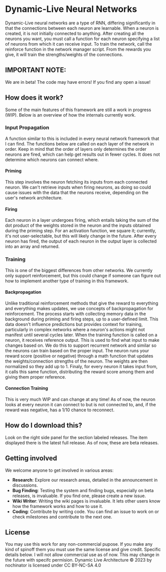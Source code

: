 # Dynamic-Live Neural Networks

Dynamic-Live neural networks are a type of RNN, differing significantly in that the connections between each neuron are learnable. When a neuron is created, it is not initially connected to anything. After creating all the neurons you want, you must call a function for each neuron specifying a list of neurons from which it can receive input. To train the network, call the reinforce function in the network manager script. From the rewards you give, it will train the strengths/weights of the connections.

## IMPORTANT NOTE:

We are in beta! The code may have errors! If you find any open a issue!

## How does it work?

Some of the main features of this framework are still a work in progress (WIP). Below is an overview of how the internals currently work.

### Input Propagation

A function similar to this is included in every neural network framework that I can find. The functions below are called on each layer of the network in order. Keep in mind that the order of layers only determines the order neurons are fired, which can help get results out in fewer cycles. It does not determine which neurons can connect where.

#### Priming

This step involves the neuron fetching its inputs from each connected neuron. We can't retrieve inputs when firing neurons, as doing so could cause issues with the data that the neurons receive, depending on the user's network architecture.

#### Firing

Each neuron in a layer undergoes firing, which entails taking the sum of the dot product of the weights stored in the neuron and the inputs obtained during the priming step. For an activation function, we square it; currently, it's not user-selectable, but this will likely change in the future. After every neuron has fired, the output of each neuron in the output layer is collected into an array and returned.

### Training

This is one of the biggest differences from other networks. We currently only support reinforcement, but this could change if someone can figure out how to implement another type of training in this framework.

#### Backpropagation

Unlike traditional reinforcement methods that give the reward to everything and everything makes updates, we use concepts of backpropagation for reinforcement. The process starts with collecting memory data in the background during priming and firing steps, up to a user-defined limit. This data doesn't influence predictions but provides context for training, particularly in complex networks where a neuron's actions might not manifest until several cycles later. When the training function is called on a neuron, it receives reference output. This is used to find what input to make changes based on. We do this to support recurrent network and similar so the neurons can train based on the proper input. The neuron runs your reward score (positive or negative) through a math function that updates the weights/connection strengths of the neuron. The weights are then normalized so they add up to 1. Finaly, for every neuron it takes input from, it calls this same function, distributing the reward score among them and giving them proper reference.

#### Connection Training

This is very much WIP and can change at any time! As of now, the neuron looks at every neuron it can connect to but is not connected to, and, if the reward was negative, has a 1/10 chance to reconnect.

## How do I download this?

Look on the right side panel for the section labeled releases. The item displayed there is the latest full release. As of now, these are beta releases.

## Getting involved

We welcome anyone to get involved in various areas:

- **Research**: Explore our research areas, detailed in the announcement in discussions.
- **Bug Finding**: Testing the system and finding bugs, especially on beta releases, is invaluable. If you find one, please create a new issue.
- **Wiki Writer**: Writing the wiki pages is invaluable. It lets other users know how the framework works and how to use it.
- **Coding**: Contribute by writing code. You can find an issue to work on or check milestones and contribute to the next one.

## License
You may use this work for any non-commercial pupose. If you make any kind of spinoff them you must use the same license and give credit. Specific details below.
I will not allow commercial use as of now. This may change in the future with specifc permision.
Dynamic Live Architecture © 2023 by nochinator is licensed under CC BY-NC-SA 4.0 

